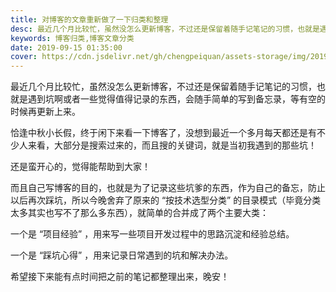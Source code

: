 ```yaml
---
title: 对博客的文章重新做了一下归类和整理
desc: 最近几个月比较忙，虽然没怎么更新博客，不过还是保留着随手记笔记的习惯，也就是遇到坑啊或者一些觉得值得记录的东西，会随手简单的写到备忘录，等有空的时候再更新上来。恰逢中秋小长假，终于闲下来看一下博客了，没想到最近一个多月每天都还是有不少人来看，大部分是搜索过来的，而且搜的关键词，就是当初我遇到的那些坑！
keywords: 博客归类,博客文章分类
date: 2019-09-15 01:35:00
cover: https://cdn.jsdelivr.net/gh/chengpeiquan/assets-storage/img/2019/09/1-3.jpg
---
```


最近几个月比较忙，虽然没怎么更新博客，不过还是保留着随手记笔记的习惯，也就是遇到坑啊或者一些觉得值得记录的东西，会随手简单的写到备忘录，等有空的时候再更新上来。

恰逢中秋小长假，终于闲下来看一下博客了，没想到最近一个多月每天都还是有不少人来看，大部分是搜索过来的，而且搜的关键词，就是当初我遇到的那些坑！

还是蛮开心的，觉得能帮助到大家！

而且自己写博客的目的，也就是为了记录这些坑爹的东西，作为自己的备忘，防止以后再次踩坑，所以今晚舍弃了原来的 “按技术选型分类” 的目录模式（毕竟分类太多其实也写不了那么多东西），就简单的合并成了两个主要大类：

一个是 “项目经验” ，用来写一些项目开发过程中的思路沉淀和经验总结。

一个是 “踩坑心得” ，用来记录日常遇到的坑和解决办法。

希望接下来能有点时间把之前的笔记都整理出来，晚安！